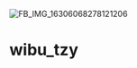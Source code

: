 ![FB_IMG_16306068278121206](https://user-images.githubusercontent.com/90057000/132092774-46d736b7-7cd2-45ac-bc8c-80a21c1b5e17.jpg)
# wibu_tzy

